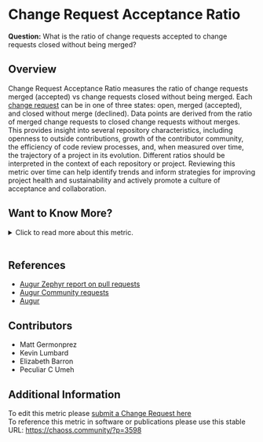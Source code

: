 # Change Request Acceptance Ratio

**Question:** What is the ratio of change requests accepted to change requests closed without being merged?

## Overview

Change Request Acceptance Ratio  measures the ratio of change requests merged (accepted) vs change requests closed without being merged. Each [change request](https://chaoss.community/kb/metric-change-requests/) can be in one of three states: open, merged (accepted), and closed without merge (declined). Data points are derived from the ratio of merged change requests to closed change requests without merges. This provides insight into several repository characteristics, including openness to outside contributions, growth of the contributor community, the efficiency of code review processes, and, when measured over time, the trajectory of a project in its evolution. Different ratios should be interpreted in the context of each repository or project.  Reviewing this metric over time can help identify trends and inform strategies for improving project health and sustainability and actively promote a culture of acceptance and collaboration.

## Want to Know More?

<span markdown="1"><details>

<summary>Click to read more about this metric.</summary>

## Data Collection Strategies

Potential parameters include:

*   Time Period Granularity (Weekly, Monthly, Annually).
*   Change in ratio over the period of time.
*   Show contributor count
*   Origin of change request: branch or fork? Change requests from repository forks are more commonly from outside contributors, while branch originating change requests come from people with repository commit rights.

Potential aggregators include:

*   Total change requests merged (accepted)
*   Total change requests closed without merge
*   Total change requests in an open state

### Visualizations

CHAOSS tools provide a number of visualizations for this metric. The first visualization shows the accepted and declined change requests organized annually, from which ratios can be derived.

![Closed PR Volume](https://raw.githubusercontent.com/chaoss/wg-evolution/main/focus-areas/code-development-efficiency/images/change-request-acceptance-ratio_closed-pr-volume.png)

![Review/Week](https://raw.githubusercontent.com/chaoss/wg-evolution/main/focus-areas/code-development-efficiency/images/change-request-acceptance-ratio_review-week.png)

![Reviews Accepted/Week](https://raw.githubusercontent.com/chaoss/wg-evolution/main/focus-areas/code-development-efficiency/images/change-request-acceptance-ratio_reviews-accepted-week.png)

</details></span><br>

## References

*   [Augur Zephyr report on pull requests](https://docs.google.com/presentation/d/11b48Zm5Fwsmd1OIHg4bse5ibaVJUWkUIZbVqxTZeStg/edit#slide=id.g7ec7768776_1_56)
*   [Augur Community requests](https://github.com/chaoss/augur-community-reports)
*   [Augur](https://github.com/chaoss/augur)

## Contributors

*   Matt Germonprez
*   Kevin Lumbard
*   Elizabeth Barron
*   Peculiar C Umeh

## Additional Information

To edit this metric please [submit a Change Request here](https://github.com/chaoss/wg-evolution/blob/main/focus-areas/code-development-efficiency/change-request-acceptance-ratio.md)<br>
To reference this metric in software or publications please use this stable URL: <https://chaoss.community/?p=3598>

<!-- # For groupings in the knowledge base
Context tags: Platform, Contribution
Keyword tags: change request, acceptance ratio, change requests closed, code review, declined, change request merged
-->
